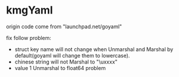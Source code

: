 kmgYaml
=================
origin code come from "launchpad.net/goyaml"

fix follow problem:
* struct key name will not change when Unmarshal and Marshal by default(goyaml will change them to lowercase).
* chinese string will not Marshal to "\uxxxx"
* value 1 Unmarshal to float64 problem